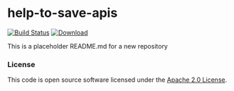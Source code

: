 
# help-to-save-apis

[![Build Status](https://travis-ci.org/hmrc/help-to-save-apis.svg?branch=master)](https://travis-ci.org/hmrc/help-to-save-apis) [ ![Download](https://api.bintray.com/packages/hmrc/releases/help-to-save-apis/images/download.svg) ](https://bintray.com/hmrc/releases/help-to-save-apis/_latestVersion)

This is a placeholder README.md for a new repository

### License

This code is open source software licensed under the [Apache 2.0 License]("http://www.apache.org/licenses/LICENSE-2.0.html").
    